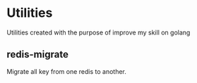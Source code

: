 # Utilities

Utilities created with the purpose of improve my skill on golang

## redis-migrate

Migrate all key from one redis to another.
